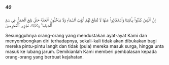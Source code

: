 ##### 40

<span class="ayah">إِنَّ ٱلَّذِينَ كَذَّبُوا۟ بِـَٔايَٰتِنَا وَٱسْتَكْبَرُوا۟ عَنْهَا لَا تُفَتَّحُ لَهُمْ أَبْوَٰبُ ٱلسَّمَآءِ وَلَا يَدْخُلُونَ ٱلْجَنَّةَ حَتَّىٰ يَلِجَ ٱلْجَمَلُ فِى سَمِّ ٱلْخِيَاطِ ۚ وَكَذَٰلِكَ نَجْزِى ٱلْمُجْرِمِينَ</span>

<span class="ayah_translation">Sesungguhnya orang-orang yang mendustakan ayat-ayat Kami dan menyombongkan diri terhadapnya, sekali-kali tidak akan dibukakan bagi mereka pintu-pintu langit dan tidak (pula) mereka masuk surga, hingga unta masuk ke lubang jarum. Demikianlah Kami memberi pembalasan kepada orang-orang yang berbuat kejahatan.</span>
